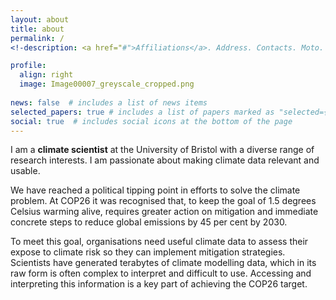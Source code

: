 ```yaml
---
layout: about
title: about
permalink: /
<!-description: <a href="#">Affiliations</a>. Address. Contacts. Moto. Etc.

profile:
  align: right
  image: Image00007_greyscale_cropped.png
  
news: false  # includes a list of news items
selected_papers: true # includes a list of papers marked as "selected={true}"
social: true  # includes social icons at the bottom of the page
---
```

I am a **climate scientist** at the University of Bristol with a diverse range of research interests. I am passionate about making climate data relevant and usable. 

We have reached a political tipping point in efforts to solve the climate problem. At COP26 it was recognised that, to keep the goal of 1.5 degrees Celsius warming alive, requires greater action on mitigation and immediate concrete steps to reduce global emissions by 45 per cent by 2030. 

To meet this goal, organisations need useful climate data to assess their expose to climate risk so they can implement mitigation strategies.  Scientists have generated terabytes of climate modelling data, which in its raw form is often complex to interpret and difficult to use. Accessing and interpreting this information is a key part of achieving the COP26 target.  

